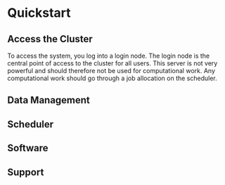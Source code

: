 # Quickstart

## Access the Cluster
To access the system, you log into a login node. The login node is the central point of access to the cluster for all users. This server is not very powerful and should therefore not be used for computational work. Any computational work should go through a job allocation on the scheduler.

## Data Management

## Scheduler

## Software

## Support